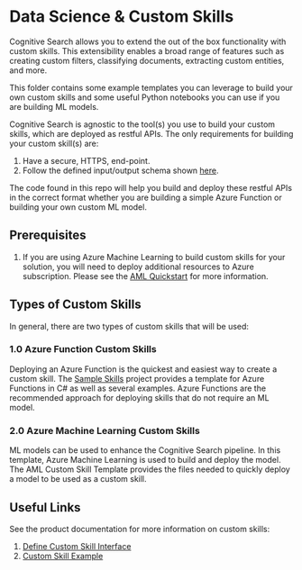# Data Science & Custom Skills
Cognitive Search allows you to extend the out of the box functionality with custom skills. This extensibility enables a broad range of features such as creating custom filters, classifying documents, extracting custom entities, and more.

This folder contains some example templates you can leverage to build your own custom skills and some useful Python notebooks you can use if you are building ML models.

Cognitive Search is agnostic to the tool(s) you use to build your custom skills, which are deployed as restful APIs.  The only requirements for building your custom skill(s) are:

1. Have a secure, HTTPS, end-point.
2. Follow the defined input/output schema shown [here](https://docs.microsoft.com/en-us/azure/search/cognitive-search-custom-skill-interface).

The code found in this repo will help you build and deploy these restful APIs in the correct format whether you are building a simple Azure Function or building your own custom ML model.

## Prerequisites
1. If you are using Azure Machine Learning to build custom skills for your solution, you will need to deploy additional resources to Azure subscription.  Please see the [AML Quickstart](https://docs.microsoft.com/en-us/azure/machine-learning/service/quickstart-get-started) for more information.

## Types of Custom Skills
In general, there are two types of custom skills that will be used:

### 1.0 Azure Function Custom Skills
Deploying an Azure Function is the quickest and easiest way to create a custom skill. The [Sample Skills](../03%20-%20Data%20Science%20and%20Custom%20Skills/Azure%20Function%20Custom%20Skills) project provides a template for Azure Functions in C# as well as several examples. Azure Functions are the recommended approach for deploying skills that do not require an ML model.

### 2.0 Azure Machine Learning Custom Skills
ML models can be used to enhance the Cognitive Search pipeline. In this template, Azure Machine Learning is used to build and deploy the model. The AML Custom Skill Template provides the files needed to quickly deploy a model to be used as a custom skill.

## Useful Links
See the product documentation for more information on custom skills:
1. [Define Custom Skill Interface](https://docs.microsoft.com/en-us/azure/search/cognitive-search-custom-skill-interface
)
2. [Custom Skill Example](https://docs.microsoft.com/en-us/azure/search/cognitive-search-create-custom-skill-example
)


